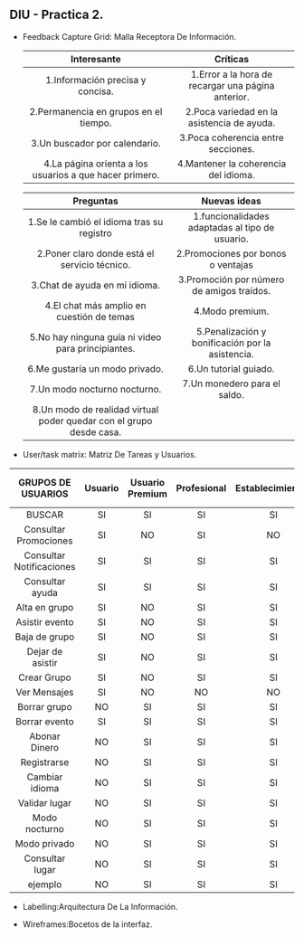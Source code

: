 ## DIU - Practica 2.

- Feedback Capture Grid: Malla Receptora De Información.

  | Interesante                                                          | Críticas                                          |
  | :------:                       | :------:        |
  | 1.Información precisa y concisa.                                     | 1.Error a la hora de recargar una página anterior.|       
  | 2.Permanencia en grupos en el tiempo.                                | 2.Poca variedad en la asistencia de ayuda.        |      
  | 3.Un buscador por calendario.                                        | 3.Poca coherencia entre secciones.                |
  | 4.La página orienta a los usuarios a que hacer primero.              | 4.Mantener la coherencia del idioma.              |

  | Preguntas                                                            | Nuevas ideas                                      |
  | :------:                                                             | :------:                                          |
  | 1.Se le cambió el idioma tras su registro                            | 1.funcionalidades adaptadas al tipo de usuario.   |
  | 2.Poner claro donde está el servicio técnico.                        | 2.Promociones por bonos o ventajas                |        
  | 3.Chat de ayuda en mi idioma.                                        | 3.Promoción por número de amigos traídos.         |
  | 4.El chat más amplio en cuestión de temas                            | 4.Modo premium.                                   |
  | 5.No hay ninguna guía ni video para principiantes.                   | 5.Penalización y bonificación por la asistencia.  |    
  | 6.Me gustaría un  modo privado.                                      | 6.Un tutorial guiado.                             |
  | 7.Un modo nocturno nocturno.                                         | 7.Un monedero para el saldo.                      |
  | 8.Un modo de realidad virtual  poder quedar con el grupo desde casa. |                                                   |


- User/task matrix​: Matriz De Tareas y Usuarios.

|GRUPOS DE USUARIOS              | Usuario         | Usuario Premium      | Profesional     | Establecimientos   | Usuarios no registrados  | Ranking  |
| :------:                       | :------:        | :------:             |  :------:       | :------:           |  :------:                | :------: |
| BUSCAR                         | SI              |  SI                  |     SI          | SI                 | SI                       | SI       |
| Consultar Promociones          | SI              |  NO                  |     SI          | NO                 | NO                       | NO       |
| Consultar Notificaciones              | SI              |  SI                  |     SI          | SI                 | SI                       | NO       |
| Consultar ayuda                        | SI              |  SI                  |     SI          | SI                 | SI                       | NO       |
| Alta en grupo                        | SI              |  NO                  |     SI          | SI                 | SI                       | NO       |
| Asistir evento                        | SI              |  NO                  |     SI          | SI                 | SI                       | NO       |
| Baja de grupo                       | SI              |  NO                  |     SI          | SI                 | SI                       | NO       |
| Dejar de asistir                        | SI              |  NO                  |     SI          | SI                 | SI                       | NO       |   
| Crear Grupo                       | SI              |  NO                  |     SI          | SI                 | NO                       | NO       |  
| Ver Mensajes                           | SI              |  NO                  |     NO          | NO                 | NO                       | NO       |
| Borrar grupo                | NO              |  SI                  |     SI          | SI                 | SI                       | SI       |  
| Borrar evento                           | SI              |  SI                  |     SI          | SI                 | SI                       | SI       |  
| Abonar Dinero                 | NO              |  SI                  |     SI          | SI                 | SI                       | NO       |
| Registrarse       | NO              |  SI                  |     SI          | SI                 | SI                       | NO       |
| Cambiar idioma      | NO              |  SI                  |     SI          | SI                 | SI                       | NO       |
| Validar lugar       | NO              |  SI                  |     SI          | SI                 | SI                       | NO       |
| Modo nocturno      | NO              |  SI                  |     SI          | SI                 | SI                       | NO       |
| Modo privado       | NO              |  SI                  |     SI          | SI                 | SI                       | NO       |
| Consultar lugar      | NO              |  SI                  |     SI          | SI                 | SI                       | NO       |
| ejemplo       | NO              |  SI                  |     SI          | SI                 | SI                       | NO       |


- Labelling:Arquitectura De La Información.

- Wireframes:Bocetos de la interfaz.
